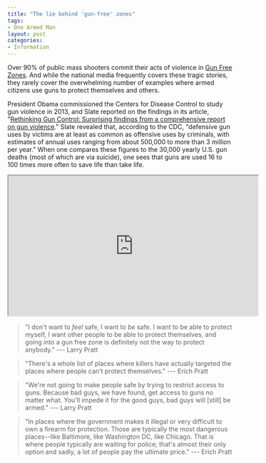 ```yaml
---
title: "The lie behind 'gun-free' zones"
tags:
- One Armed Man
layout: post
categories:
- Information
---
```


Over 90% of public mass shooters commit their acts of violence in [Gun Free Zones](https://bit.ly/2bdpM2O). And while the national media frequently covers these tragic stories, they rarely cover the overwhelming number of examples where armed citizens use guns to protect themselves and others.

President Obama commissioned the Centers for Disease Control to study gun violence in 2013, and Slate reported on the findings in its article, "[Rethinking Gun Control: Surprising findings from a comprehensive report on gun violence](https://slate.me/KtPvBo)." Slate revealed that, according to the CDC, "defensive gun uses by victims are at least as common as offensive uses by criminals, with estimates of annual uses ranging from about 500,000 to more than 3 million per year." When one compares these figures to the 30,000 yearly U.S. gun deaths (most of which are via suicide), one sees that guns are used 16 to 100 times more often to save life than take life.

<iframe width="560" height="315" src="https://www.youtube.com/embed/ILPJwkpQckA" title="The Lie Behind Gun Free Zones"></iframe>

> "I don't want to *feel* safe, I want to *be* safe. I want to be able to protect myself, I want other people to be able to protect themselves, and going into a gun free zone is definitely not the way to protect anybody." --- Larry Pratt

> "There's a whole list of places where killers have actually targeted the places where people can't protect themselves." --- Erich Pratt

> "We're not going to make people safe by trying to restrict access to guns. Because bad guys, we have found, get access to guns no matter what. You'll impede it for the good guys, bad guys will \[still\] be armed." --- Larry Pratt

> "In places where the government makes it illegal or very difficult to own a firearm for protection. Those are typically the most dangerous places--like Baltimore, like Washington DC, like Chicago. That is where people typically are waiting for police; that's almost their only option and sadly, a lot of people pay the ultimate price." --- Erich Pratt